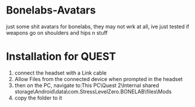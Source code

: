 # Bonelabs-Avatars
just some shit avatars for bonelabs, they may not wrk at all, ive just tested if weapons go on shoulders and hips n stuff


# Installation for QUEST
1. connect the headset with a Link cable
2. Allow Files from the connected device when prompted in the headset
3. then on the PC, navigate to:This PC\Quest 2\Internal shared storage\Android\data\com.StressLevelZero.BONELAB\files\Mods
4. copy the folder to it
